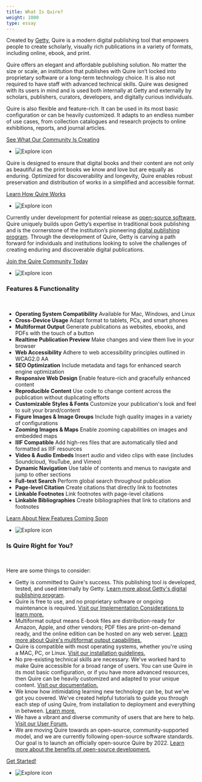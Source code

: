 ```yaml
---
title: What Is Quire?
weight: 1000
type: essay
---
```


Created by [Getty](https://www.getty.edu), Quire is a modern digital publishing tool that empowers people to create scholarly, visually rich publications in a variety of formats, including online, ebook, and print.

Quire offers an elegant and affordable publishing solution.  No matter the size or scale, an institution that publishes with Quire isn’t locked into proprietary software or a long-term technology choice. It is also not required to have staff with advanced technical skills. Quire was designed with its users in mind and is used both internally at Getty and externally by scholars, publishers, curators, developers, and digitally curious individuals.

Quire is also flexible and feature-rich. It can be used in its most basic configuration or can be heavily customized. It adapts to an endless number of use cases, from collection catalogues and research projects to online exhibitions, reports, and journal articles.

<div class="action-button">

[See What Our Community Is Creating](/community/user-showcase/)
</div>

<div class="feature-cards small-card">

- ![Explore icon](/img/illustrations/undraw_Group_chat_unwm.png)
</div>

Quire is designed to ensure that digital books and their content are not only as beautiful as the print books we know and love but are equally as enduring. Optimized for discoverability and longevity, Quire enables robust preservation and distribution of works in a simplified and accessible format.

<div class="action-button">

[Learn How Quire Works](/about/how-it-works/)
</div>

<div class="feature-cards small-card">

- ![Explore icon](/img/illustrations/undraw_in_progress_ql66.png)
</div>

Currently under development for potential release as [open-source software](/about/open-source/), Quire uniquely builds upon Getty’s expertise in traditional book publishing and is the cornerstone of the institution’s pioneering [digital publishing program](https://www.getty.edu/publications/digital/index.html). Through the development of Quire, Getty is carving a path forward for individuals and institutions looking to solve the challenges of creating enduring and discoverable digital publications.

<div class="action-button">

[Join the Quire Community Today](/community/join-us/)
</div>

<div class="feature-cards small-card">

- ![Explore icon](/img/illustrations/undraw_celebration_0jvk.png)
</div>

### Features & Functionality
<br>

<div class="feature-list">

- **Operating System Compatibility** Available for Mac, Windows, and Linux
- **Cross-Device Usage** Adapt format to tablets, PCs, and smart phones
- **Multiformat Output** Generate publications as websites, ebooks, and PDFs with the touch of a button
- **Realtime Publication Preview** Make changes and view them live in your browser
- **Web Accessibility** Adhere to web accessibility principles outlined in WCAG2.0 AA
- **SEO Optimization** Include metadata and tags for enhanced search engine optimization
- **Responsive Web Design** Enable feature-rich and gracefully enhanced content
- **Reproducible Content** Use code to change content across the publication without duplicating efforts
- **Customizable Styles & Fonts** Customize your publication's look and feel to suit your brand/content
- **Figure Images & Image Groups** Include high quality images in a variety of configurations
- **Zooming Images & Maps** Enable zooming capabilities on images and embedded maps
- **IIIF Compatible** Add high-res files that are automatically tiled and formatted as IIIF resources
- **Video & Audio Embeds** Insert audio and video clips with ease (includes Soundcloud, YouTube, and Vimeo)
- **Dynamic Navigation**  Use table of contents and menus to navigate and jump to other sections
- **Full-text Search** Perform global search throughout publication
- **Page-level Citation** Create citations that directly link to footnotes
- **Linkable Footnotes** Link footnotes with page-level citations
- **Linkable Bibliographies** Create bibliographies that link to citations and footnotes

</div>

<div class="action-button">

[Learn About New Features Coming Soon](/about/roadmap/)
</div>

<div class="feature-cards small-card">

- ![Explore icon](/img/illustrations/undraw_moving_forward_lhhd.png)
</div>

### Is Quire Right for You?
<br>

Here are some things to consider:

- Getty is committed to Quire's success. This publishing tool is developed, tested, and used internally by Getty. [Learn more about Getty's digital publishing program](https://www.getty.edu/publications/digital/digitalpubs.html).
- Quire is free to use, and no proprietary software or ongoing maintenance is required. [Visit our Implementation Considerations to learn more.](/documentation/implementation/)
- Multiformat output means E-book files are distribution-ready for Amazon, Apple, and other vendors; PDF files are print-on-demand ready, and the online edition can be hosted on any web server. [Learn more about Quire's multiformat output capabilities.](/documentation/quire-cli/#outputting-files)
- Quire is compatible with most operating systems, whether you're using a MAC, PC, or Linux. [Visit our installation guidelines.](/documentation/install-uninstall/)
- No pre-existing technical skills are necessary. We've worked hard to make Quire accessible for a broad range of users. You can use Quire in its most basic configuration, or if you have more advanced resources, then Quire can be heavily customized and adapted to your unique content. [Visit our documentation.](/documentation/getting-started/)
- We know how intimidating learning new technology can be, but we've got you covered. We've created helpful tutorials to guide you through each step of using Quire, from installation to deployment and everything in between. [Learn more.](/learn/tutorial/)
- We have a vibrant and diverse community of users that are here to help. [Visit our User Forum.](/community/forum)
- We are moving Quire towards an open-source, community-supported model, and we are currently following open-source software standards. Our goal is to launch an officially open-source Quire by 2022. [Learn more about the benefits of open-source development.](/about/open-source)

<div class="action-button">

[Get Started!](https://docs.google.com/forms/d/e/1FAIpQLSckvPWWyyfZJko6JTqf3slcXCV8vcCgQjAzoW4MfHEt9hDuxQ/viewform)
</div>

<div class="feature-cards">

- ![Explore icon](/img/illustrations/undraw_web_developer_p3e5.png)
</div>
